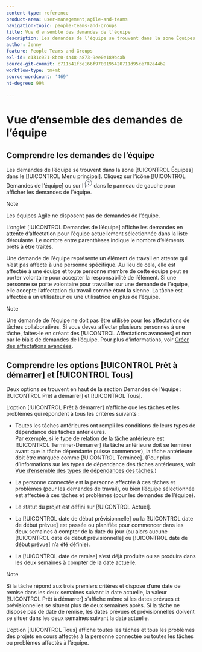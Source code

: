 ```yaml
---
content-type: reference
product-area: user-management;agile-and-teams
navigation-topic: people-teams-and-groups
title: Vue d'ensemble des demandes de l'équipe
description: Les demandes de l’équipe se trouvent dans la zone Équipes du menu principal.
author: Jenny
feature: People Teams and Groups
exl-id: c131c021-8bc0-4a48-a873-9ee0e189bcab
source-git-commit: c711541f3e166f9700195420711d95ce782a44b2
workflow-type: tm+mt
source-wordcount: '469'
ht-degree: 99%

---
```


# Vue d’ensemble des demandes de l’équipe

## Comprendre les demandes de l’équipe

Les demandes de l’équipe se trouvent dans la zone [!UICONTROL Équipes] dans le [!UICONTROL Menu principal]. Cliquez sur l’icône [!UICONTROL Demandes de l’équipe] ou sur l’![icône Demandes](assets/request-icon.png) dans le panneau de gauche pour afficher les demandes de l’équipe.

>[!NOTE]
>
>Les équipes Agile ne disposent pas de demandes de l’équipe.

L’onglet [!UICONTROL Demandes de l’équipe] affiche les demandes en attente d’affectation pour l’équipe actuellement sélectionnée dans la liste déroulante. Le nombre entre parenthèses indique le nombre d’éléments prêts à être traités.

Une demande de l’équipe représente un élément de travail en attente qui n’est pas affecté à une personne spécifique. Au lieu de cela, elle est affectée à une équipe et toute personne membre de cette équipe peut se porter volontaire pour accepter la responsabilité de l’élément. Si une personne se porte volontaire pour travailler sur une demande de l’équipe, elle accepte l’affectation du travail comme étant la sienne. La tâche est affectée à un utilisateur ou une utilisatrice en plus de l’équipe.

>[!NOTE]
>
>Une demande de l’équipe ne doit pas être utilisée pour les affectations de tâches collaboratives. Si vous devez affecter plusieurs personnes à une tâche, faites-le en créant des [!UICONTROL Affectations avancées] et non par le biais de demandes de l’équipe. Pour plus d’informations, voir [Créer des affectations avancées](../../manage-work/tasks/assign-tasks/create-advanced-assignments.md).

## Comprendre les options [!UICONTROL Prêt à démarrer] et [!UICONTROL Tous]

Deux options se trouvent en haut de la section Demandes de l’équipe : [!UICONTROL Prêt à démarrer] et [!UICONTROL Tous].

L’option [!UICONTROL Prêt à démarrer] n’affiche que les tâches et les problèmes qui répondent à tous les critères suivants :

* Toutes les tâches antérieures ont rempli les conditions de leurs types de dépendance des tâches antérieures.\
  Par exemple, si le type de relation de la tâche antérieure est [!UICONTROL Terminer-Démarrer] (la tâche antérieure doit se terminer avant que la tâche dépendante puisse commencer), la tâche antérieure doit être marquée comme [!UICONTROL Terminée]. (Pour plus d’informations sur les types de dépendance des tâches antérieures, voir [Vue d’ensemble des types de dépendances des tâches](../../manage-work/tasks/use-prdcssrs/task-dependency-types.md).)

* La personne connectée est la personne affectée à ces tâches et problèmes (pour les demandes de travail), ou bien l’équipe sélectionnée est affectée à ces tâches et problèmes (pour les demandes de l’équipe).
* Le statut du projet est défini sur [!UICONTROL Actuel].
* La [!UICONTROL date de début prévisionnelle] ou la [!UICONTROL date de début prévue] est passée ou planifiée pour commencer dans les deux semaines à compter de la date du jour (ou alors aucune [!UICONTROL date de début prévisionnelle] ou [!UICONTROL date de début prévue] n’a été définie).
* La [!UICONTROL date de remise] s’est déjà produite ou se produira dans les deux semaines à compter de la date actuelle.

>[!NOTE]
>
>Si la tâche répond aux trois premiers critères et dispose d’une date de remise dans les deux semaines suivant la date actuelle, la valeur [!UICONTROL Prêt à démarrer] s’affiche même si les dates prévues et prévisionnelles se situent plus de deux semaines après. Si la tâche ne dispose pas de date de remise, les dates prévues et prévisionnelles doivent se situer dans les deux semaines suivant la date actuelle.

L’option [!UICONTROL Tous] affiche toutes les tâches et tous les problèmes des projets en cours affectés à la personne connectée ou toutes les tâches ou problèmes affectés à l’équipe.
